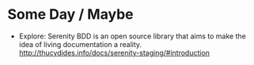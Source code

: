 Some Day / Maybe
==
* Explore: Serenity BDD is an open source library that aims to make the idea of living documentation a reality.
	http://thucydides.info/docs/serenity-staging/#introduction
